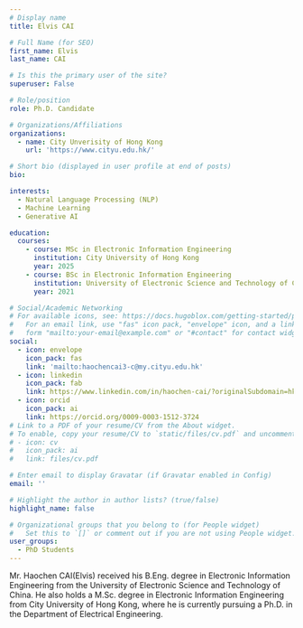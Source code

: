 ```yaml
---
# Display name
title: Elvis CAI

# Full Name (for SEO)
first_name: Elvis
last_name: CAI

# Is this the primary user of the site?
superuser: False

# Role/position
role: Ph.D. Candidate

# Organizations/Affiliations
organizations:
  - name: City Unverisity of Hong Kong
    url: 'https://www.cityu.edu.hk/'

# Short bio (displayed in user profile at end of posts)
bio: 

interests:
  - Natural Language Processing (NLP)
  - Machine Learning
  - Generative AI

education:
  courses:
    - course: MSc in Electronic Information Engineering
      institution: City University of Hong Kong
      year: 2025
    - course: BSc in Electronic Information Engineering
      institution: University of Electronic Science and Technology of China
      year: 2021

# Social/Academic Networking
# For available icons, see: https://docs.hugoblox.com/getting-started/page-builder/#icons
#   For an email link, use "fas" icon pack, "envelope" icon, and a link in the
#   form "mailto:your-email@example.com" or "#contact" for contact widget.
social:
  - icon: envelope
    icon_pack: fas
    link: 'mailto:haochencai3-c@my.cityu.edu.hk'
  - icon: linkedin
    icon_pack: fab
    link: https://www.linkedin.com/in/haochen-cai/?originalSubdomain=hk     
  - icon: orcid
    icon_pack: ai
    link: https://orcid.org/0009-0003-1512-3724
# Link to a PDF of your resume/CV from the About widget.
# To enable, copy your resume/CV to `static/files/cv.pdf` and uncomment the lines below.
# - icon: cv
#   icon_pack: ai
#   link: files/cv.pdf

# Enter email to display Gravatar (if Gravatar enabled in Config)
email: ''

# Highlight the author in author lists? (true/false)
highlight_name: false

# Organizational groups that you belong to (for People widget)
#   Set this to `[]` or comment out if you are not using People widget.
user_groups:
  - PhD Students
---
```


Mr. Haochen CAI(Elvis) received his B.Eng. degree in Electronic Information Engineering from the University of Electronic Science and Technology of China. He also holds a M.Sc. degree in Electronic Information Engineering from City University of Hong Kong, where he is currently pursuing a Ph.D. in the Department of Electrical Engineering.
